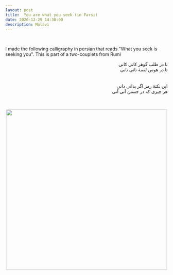 ```yaml
---
layout: post
title:  You are what you seek (in Farsi)
date: 2020-12-29 14:30:00
description: Molavi 
---
```


<br>

I made the following calligraphy in persian that reads "What you seek is seeking you". This is part of a two-couplets from Rumi


<p style="text-align:right;dir:rtl;">
تا در طلب گوهر کانی کانی <br>
تا در هوس لقمهٔ نانی نانی <br>
<br><br>
این نکتهٔ رمز اگر بدانی دانی <br>
هر چیزی که در جستن آنی آنی <br>
</p>

<br>
<br>

<div class="row mt-3" style="text-align:center;">
    <div class="col-sm mt-3 mt-md-0">
        <img class="img-fluid rounded z-depth-1" width="500" src="{{ site.baseurl }}/assets/posts/what-you-seek.png">
    </div>
</div>
